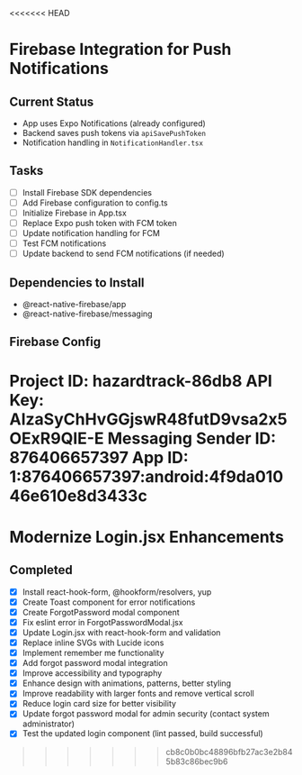 <<<<<<< HEAD
# Firebase Integration for Push Notifications

## Current Status
- App uses Expo Notifications (already configured)
- Backend saves push tokens via `apiSavePushToken`
- Notification handling in `NotificationHandler.tsx`

## Tasks
- [ ] Install Firebase SDK dependencies
- [ ] Add Firebase configuration to config.ts
- [ ] Initialize Firebase in App.tsx
- [ ] Replace Expo push token with FCM token
- [ ] Update notification handling for FCM
- [ ] Test FCM notifications
- [ ] Update backend to send FCM notifications (if needed)

## Dependencies to Install
- @react-native-firebase/app
- @react-native-firebase/messaging

## Firebase Config
Project ID: hazardtrack-86db8
API Key: AIzaSyChHvGGjswR48futD9vsa2x5OExR9QIE-E
Messaging Sender ID: 876406657397
App ID: 1:876406657397:android:4f9da01046e610e8d3433c
=======
# Modernize Login.jsx Enhancements

## Completed
- [x] Install react-hook-form, @hookform/resolvers, yup
- [x] Create Toast component for error notifications
- [x] Create ForgotPassword modal component
- [x] Fix eslint error in ForgotPasswordModal.jsx
- [x] Update Login.jsx with react-hook-form and validation
- [x] Replace inline SVGs with Lucide icons
- [x] Implement remember me functionality
- [x] Add forgot password modal integration
- [x] Improve accessibility and typography
- [x] Enhance design with animations, patterns, better styling
- [x] Improve readability with larger fonts and remove vertical scroll
- [x] Reduce login card size for better visibility
- [x] Update forgot password modal for admin security (contact system administrator)
- [x] Test the updated login component (lint passed, build successful)
>>>>>>> cb8c0b0bc48896bfb27ac3e2b845b83c86bec9b6
